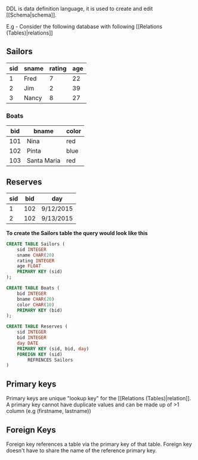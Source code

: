 DDL is data definition language, it is used to create and edit [[Schema|schema]].

E.g - Consider the following database with following [[Relations (Tables)|relations]]
## Sailors
| sid | sname | rating | age |
| --- | ------- | ------- | --- |
| 1 | Fred | 7 | 22
| 2  | Jim | 2 | 39
| 3 | Nancy | 8 | 27

### Boats
| bid | bname | color |
| ---- | ------- | ------ |
| 101 | Nina | red |
| 102 | Pinta | blue |
| 103 | Santa Maria | red |

## Reserves
| sid | bid | day |
| --- | --- | --- |
| 1 | 102 | 9/12/2015 |
| 2 | 102 | 9/13/2015 |

**To create the Sailors table the query would look like this**
```sql
CREATE TABLE Sailors (
	sid INTEGER
	sname CHAR(20)
	rating INTEGER
	age FLOAT
	PRIMARY KEY (sid)
);
```

```sql
CREATE TABLE Boats (
	bid INTEGER
	bname CHAR(20)
	color CHAR(10)
	PRIMARY KEY (bid)
);
```

```sql
CREATE TABLE Reserves (
	sid INTEGER
	bid INTEGER
	day DATE
	PRIMARY KEY (sid, bid, day)
	FOREIGN KEY (sid)
		REFRENCES Sailors
)
```

## Primary keys
Primary keys are unique "lookup key" for the [[Relations (Tables)|relation]]. A primary key cannot have duplicate values and can be made up of >1 column (e.g (firstname, lastname))

## Foreign Keys
Foreign key references a table via the primary key of that table. Foreign key doesn't have to share the name of the reference primary key.